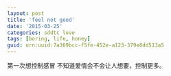 ```yaml
---
layout: post
title: 'feel not good'
date: '2015-03-25'
categories: sddtc love
tags: [boring, life, honey]
guid: urn:uuid:7a369bcc-f5fe-452e-a123-379e8dd513a5
---
```


第一次想控制感冒
不知道爱情会不会让人想要，控制更多。
